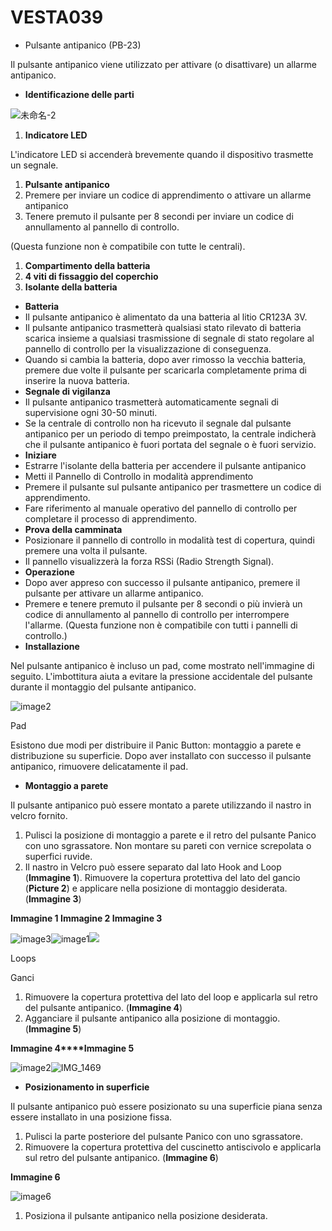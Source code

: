 # VESTA039

-   Pulsante antipanico (PB-23)

Il pulsante antipanico viene utilizzato per attivare (o disattivare) un allarme antipanico.

-   **Identificazione delle parti**

![未命名-2](<.gitbook/assets/0 (8) (1).jpeg>)

1.  **Indicatore LED**

L'indicatore LED si accenderà brevemente quando il dispositivo trasmette un segnale.

1.  **Pulsante antipanico**
2.  Premere per inviare un codice di apprendimento o attivare un allarme antipanico
3.  Tenere premuto il pulsante per 8 secondi per inviare un codice di annullamento al pannello di controllo.

(Questa funzione non è compatibile con tutte le centrali).

1.  **Compartimento della batteria**
2.  **4 viti di fissaggio del coperchio**
3.  **Isolante della batteria**

-   **Batteria**
-   Il pulsante antipanico è alimentato da una batteria al litio CR123A 3V.
-   Il pulsante antipanico trasmetterà qualsiasi stato rilevato di batteria scarica insieme a qualsiasi trasmissione di segnale di stato regolare al pannello di controllo per la visualizzazione di conseguenza.
-   Quando si cambia la batteria, dopo aver rimosso la vecchia batteria, premere due volte il pulsante per scaricarla completamente prima di inserire la nuova batteria.
-   **Segnale di vigilanza**
-   Il pulsante antipanico trasmetterà automaticamente segnali di supervisione ogni 30-50 minuti.
-   Se la centrale di controllo non ha ricevuto il segnale dal pulsante antipanico per un periodo di tempo preimpostato, la centrale indicherà che il pulsante antipanico è fuori portata del segnale o è fuori servizio.
-   **Iniziare**
-   Estrarre l'isolante della batteria per accendere il pulsante antipanico
-   Metti il ​​Pannello di Controllo in modalità apprendimento
-   Premere il pulsante sul pulsante antipanico per trasmettere un codice di apprendimento.
-   Fare riferimento al manuale operativo del pannello di controllo per completare il processo di apprendimento.
-   **Prova della camminata**
-   Posizionare il pannello di controllo in modalità test di copertura, quindi premere una volta il pulsante.
-   Il pannello visualizzerà la forza RSSi (Radio Strength Signal).
-   **Operazione**
-   Dopo aver appreso con successo il pulsante antipanico, premere il pulsante per attivare un allarme antipanico.
-   Premere e tenere premuto il pulsante per 8 secondi o più invierà un codice di annullamento al pannello di controllo per interrompere l'allarme. (Questa funzione non è compatibile con tutti i pannelli di controllo.)
-   **Installazione**

Nel pulsante antipanico è incluso un pad, come mostrato nell'immagine di seguito. L'imbottitura aiuta a evitare la pressione accidentale del pulsante durante il montaggio del pulsante antipanico.

![image2](<.gitbook/assets/1 (5) (1).jpeg>)

Pad

Esistono due modi per distribuire il Panic Button: montaggio a parete e distribuzione su superficie. Dopo aver installato con successo il pulsante antipanico, rimuovere delicatamente il pad.

-   **Montaggio a parete**

Il pulsante antipanico può essere montato a parete utilizzando il nastro in velcro fornito.

1.  Pulisci la posizione di montaggio a parete e il retro del pulsante Panico con uno sgrassatore. Non montare su pareti con vernice screpolata o superfici ruvide.
2.  Il nastro in Velcro può essere separato dal lato Hook and Loop (**Immagine 1**). Rimuovere la copertura protettiva del lato del gancio (**Picture 2**) e applicare nella posizione di montaggio desiderata. (**Immagine 3**)

**Immagine 1 Immagine 2 Immagine 3**

![image3](<.gitbook/assets/2 (1) (1) (1).jpeg>)![image1](<.gitbook/assets/3 (2) (1).jpeg>)![](<.gitbook/assets/4 (10).jpeg>)

Loops

Ganci

1.  Rimuovere la copertura protettiva del lato del loop e applicarla sul retro del pulsante antipanico. (**Immagine 4**)
2.  Agganciare il pulsante antipanico alla posizione di montaggio. (**Immagine 5**)

**Immagine 4****Immagine 5**

![image2](<.gitbook/assets/5 (3) (1).jpeg>)![IMG_1469](<.gitbook/assets/6 (6) (1).jpeg>)

-   **Posizionamento in superficie**

Il pulsante antipanico può essere posizionato su una superficie piana senza essere installato in una posizione fissa.

1.  Pulisci la parte posteriore del pulsante Panico con uno sgrassatore.
2.  Rimuovere la copertura protettiva del cuscinetto antiscivolo e applicarla sul retro del pulsante antipanico. (**Immagine 6**)

**Immagine 6**

![image6](<.gitbook/assets/7 (5) (1).jpeg>)

1.  Posiziona il pulsante antipanico nella posizione desiderata.
